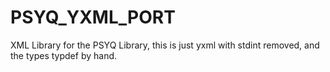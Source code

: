 # PSYQ_YXML_PORT
XML Library for the PSYQ Library, this is just yxml with stdint removed, and the types typdef by hand.
